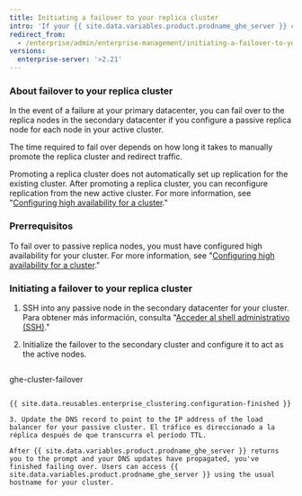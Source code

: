 ```yaml
---
title: Initiating a failover to your replica cluster
intro: 'If your {{ site.data.variables.product.prodname_ghe_server }} cluster fails, you can fail over to the passive replica .'
redirect_from:
  - /enterprise/admin/enterprise-management/initiating-a-failover-to-your-replica-cluster
versions:
  enterprise-server: '>2.21'
---
```


### About failover to your replica cluster

In the event of a failure at your primary datacenter, you can fail over to the replica nodes in the secondary datacenter if you configure a passive replica node for each node in your active cluster.

The time required to fail over depends on how long it takes to manually promote the replica cluster and redirect traffic.

Promoting a replica cluster does not automatically set up replication for the existing cluster. After promoting a replica cluster, you can reconfigure replication from the new active cluster. For more information, see "[Configuring high availability for a cluster](/enterprise/admin/enterprise-management/configuring-high-availability-replication-for-a-cluster#reconfiguring-high-availability-replication-after-a-failover)."

### Prerrequisitos

To fail over to passive replica nodes, you must have configured high availability for your cluster. For more information, see "[Configuring high availability for a cluster](/enterprise/admin/enterprise-management/configuring-high-availability-replication-for-a-cluster)."

### Initiating a failover to your replica cluster

1. SSH into any passive node in the secondary datacenter for your cluster. Para obtener más información, consulta "[Acceder al shell administrativo (SSH)](/enterprise/admin/configuration/accessing-the-administrative-shell-ssh#enabling-access-to-the-administrative-shell-via-ssh)."

2. Initialize the failover to the secondary cluster and configure it to act as the active nodes.

    ```shell
  ghe-cluster-failover
  ```

{{ site.data.reusables.enterprise_clustering.configuration-finished }}

3. Update the DNS record to point to the IP address of the load balancer for your passive cluster. El tráfico es direccionado a la réplica después de que transcurra el período TTL.

After {{ site.data.variables.product.prodname_ghe_server }} returns you to the prompt and your DNS updates have propagated, you've finished failing over. Users can access {{ site.data.variables.product.prodname_ghe_server }} using the usual hostname for your cluster.
